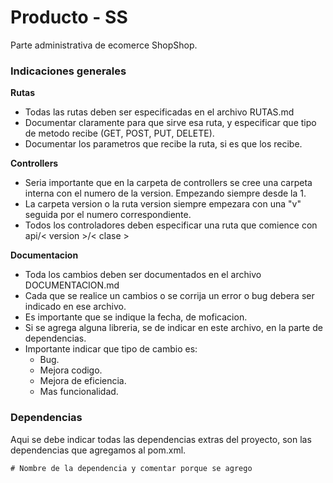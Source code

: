 # Producto - SS

Parte administrativa de ecomerce ShopShop.

### Indicaciones generales
**Rutas**
- Todas las rutas deben ser especificadas en el archivo RUTAS.md
- Documentar claramente para que sirve esa  ruta, y especificar que tipo de metodo recibe (GET, POST, PUT, DELETE).
- Documentar los parametros que recibe la ruta, si es que los recibe.

**Controllers**
- Seria importante que en la carpeta de controllers se cree una carpeta interna con el numero de la version. Empezando siempre desde la 1.
- La carpeta version o la ruta version siempre empezara con una "v" seguida por el numero correspondiente.
- Todos los controladores deben especificar una ruta que comience con api/< version >/< clase >

**Documentacion**
- Toda los cambios deben ser documentados en el archivo DOCUMENTACION.md
- Cada que se realice un cambios o se corrija un error o bug debera ser indicado en ese archivo.
- Es importante que se indique la fecha, de moficacion.
- Si se agrega alguna libreria, se de indicar en este archivo, en la parte de dependencias.
- Importante indicar que tipo de cambio es:
  - Bug.
  - Mejora codigo.
  - Mejora de eficiencia.
  - Mas funcionalidad.

### Dependencias
Aqui se debe indicar todas las dependencias extras del proyecto, son las dependencias que agregamos al pom.xml.
```
# Nombre de la dependencia y comentar porque se agrego
```
